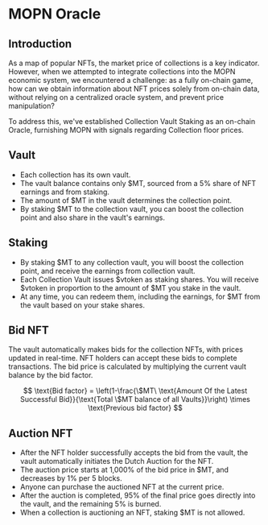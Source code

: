 # MOPN Oracle

## Introduction

As a map of popular NFTs, the market price of collections is a key indicator. However, when we attempted to integrate collections into the MOPN economic system, we encountered a challenge: as a fully on-chain game, how can we obtain information about NFT prices solely from on-chain data, without relying on a centralized oracle system, and prevent price manipulation?

To address this, we've established Collection Vault Staking as an on-chain Oracle, furnishing MOPN with signals regarding Collection floor prices.

## Vault

* Each collection has its own vault.
* The vault balance contains only $MT, sourced from a 5% share of NFT earnings and from staking.
* The amount of $MT in the vault determines the collection point.
* By staking $MT to the collection vault, you can boost the collection point and also share in the vault's earnings.

## Staking

* By staking $MT to any collection vault, you will boost the collection point, and receive the earnings from collection vault.
* Each Collection Vault issues $vtoken as staking shares. You will receive $vtoken in proportion to the amount of $MT you stake in the vault.
* At any time, you can redeem them, including the earnings, for $MT from the vault based on your stake shares.

## Bid NFT

The vault automatically makes bids for the collection NFTs, with prices updated in real-time. NFT holders can accept these bids to complete transactions. The bid price is calculated by multiplying the current vault balance by the bid factor.

$$
\text{Bid factor} = \left(1-\frac{\$MT\ \text{Amount Of the Latest Successful Bid}}{\text{Total \$MT balance of all Vaults}}\right) \times \text{Previous bid factor}
$$

## Auction NFT

* After the NFT holder successfully accepts the bid from the vault, the vault automatically initiates the Dutch Auction for the NFT.
* The auction price starts at 1,000% of the bid price in $MT, and decreases by 1% per 5 blocks.
* Anyone can purchase the auctioned NFT at the current price.
* After the auction is completed, 95% of the final price goes directly into the vault, and the remaining 5% is burned.
* When a collection is auctioning an NFT, staking $MT is not allowed.
